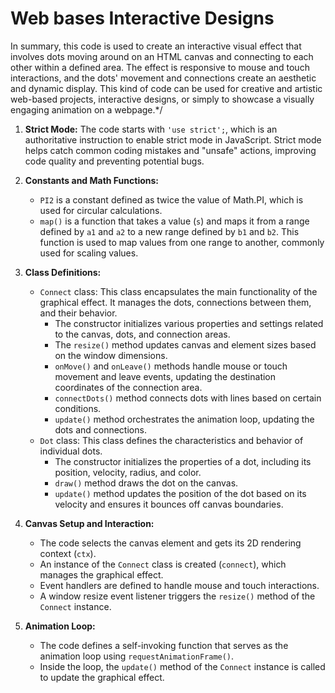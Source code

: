 #  Web bases Interactive Designs

  In summary, this code is used to create an interactive visual effect that involves dots moving around on an HTML canvas and connecting to each other within a defined area. The effect is responsive to mouse and touch interactions, and the dots' movement and connections create an aesthetic and dynamic display. This kind of code can be used for creative and artistic web-based projects, interactive designs, or simply to showcase a visually engaging animation on a webpage.*/

  
1. **Strict Mode:**
     The code starts with `'use strict';`, which is an authoritative instruction to enable strict mode in JavaScript. Strict mode helps catch common coding mistakes and "unsafe" actions, improving code quality and preventing potential bugs.
  
  2. **Constants and Math Functions:**
     - `PI2` is a constant defined as twice the value of Math.PI, which is used for circular calculations.
     - `map()` is a function that takes a value (`s`) and maps it from a range defined by `a1` and `a2` to a new range defined by `b1` and `b2`. This function is used to map values from one range to another, commonly used for scaling values.
  
  3. **Class Definitions:**
     - `Connect` class: This class encapsulates the main functionality of the graphical effect. It manages the dots, connections between them, and their behavior.
       - The constructor initializes various properties and settings related to the canvas, dots, and connection areas.
       - The `resize()` method updates canvas and element sizes based on the window dimensions.
       - `onMove()` and `onLeave()` methods handle mouse or touch movement and leave events, updating the destination coordinates of the connection area.
       - `connectDots()` method connects dots with lines based on certain conditions.
       - `update()` method orchestrates the animation loop, updating the dots and connections.
     - `Dot` class: This class defines the characteristics and behavior of individual dots.
       - The constructor initializes the properties of a dot, including its position, velocity, radius, and color.
       - `draw()` method draws the dot on the canvas.
       - `update()` method updates the position of the dot based on its velocity and ensures it bounces off canvas boundaries.
  
  4. **Canvas Setup and Interaction:**
     - The code selects the canvas element and gets its 2D rendering context (`ctx`).
     - An instance of the `Connect` class is created (`connect`), which manages the graphical effect.
     - Event handlers are defined to handle mouse and touch interactions.
     - A window resize event listener triggers the `resize()` method of the `Connect` instance.
  
  5. **Animation Loop:**
     - The code defines a self-invoking function that serves as the animation loop using `requestAnimationFrame()`.
     - Inside the loop, the `update()` method of the `Connect` instance is called to update the graphical effect.
